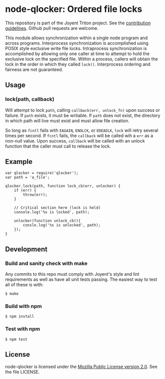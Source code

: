 <!--
    This Source Code Form is subject to the terms of the Mozilla Public
    License, v. 2.0. If a copy of the MPL was not distributed with this
    file, You can obtain one at http://mozilla.org/MPL/2.0/.
-->

<!--
    Copyright 2019 Joyent, Inc.
-->

# node-qlocker: Ordered file locks

This repository is part of the Joyent Triton project. See the [contribution
guidelines](https://github.com/joyent/triton/blob/master/CONTRIBUTING.md).
Github pull requests are welcome.

This module allows synchronization within a single node program and across
programs.  Interprocess synchronization is accomplished using POSIX style
exclusive write file locks.  Intraprocess synchronization is accomplished by
allowing only one caller at time to attempt to hold the exclusive lock on the
specified file.  Within a process, callers will obtain the lock in the order in
which they called `lock()`.  Interprocess ordering and fairness are not
guaranteed.


## Usage

### lock(path, callback)

Will attempt to lock `path`, calling `callback(err, unlock_fn)` upon success or
failure.  If `path` exists, it must be writable.  If `path` does not exist, the
directory in which path will live must exist and must allow file creation.

So long as `fcntl` fails with `EAGAIN`, `ENOLCK`, or `EDEADLK`, `lock` will
retry several times per second.  If `fcntl` fails, the `callback` will be called
wih a `err` as a non-null value.  Upon success, `callback` will be called with
an unlock function that the caller must call to release the lock.


## Example

```
var qlocker = require('qlocker');
var path = 'a_file';

qlocker.lock(path, function lock_cb(err, unlocker) {
    if (err) {
        throw(err);
    }

    // Critical section here (lock is held)
    console.log('%s is locked', path);

    unlocker(function unlock_cb(){
        consle.log('%s is unlocked', path);
    });
}
```

## Development

### Build and sanity check with make

Any commits to this repo must comply with Joyent's style and lint requirements
as well as have all unit tests passing.  The easiest way to test all of these is
with:

```
$ make
```

### Build with npm

```
$ npm install
```

### Test with npm

```
$ npm test
```

## License

node-qlocker is licensed under the
[Mozilla Public License version 2.0](http://mozilla.org/MPL/2.0/).
See the file LICENSE.
